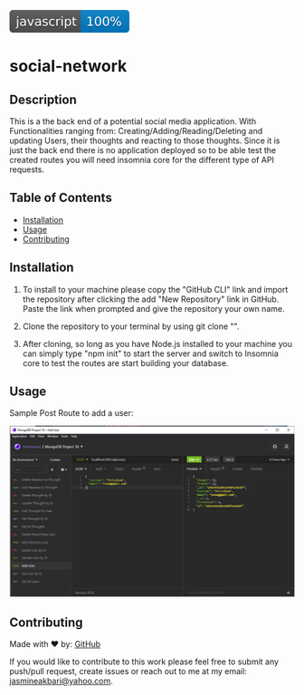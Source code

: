 ![js](./assets/images/javascriptBadge.svg)

# social-network

## Description
This is a the back end of a potential social media application. With Functionalities ranging from: Creating/Adding/Reading/Deleting and updating Users, their thoughts and reacting to those thoughts. Since it is just the back end there is no application deployed so to be able test the created routes you will need insomnia core for the different type of API requests.

## Table of Contents

* [Installation](#installation)
* [Usage](#usage)
* [Contributing](#contributing)

## Installation

1. To install to your machine please copy the "GitHub CLI" link and import the repository after clicking the add "New Repository" link in GitHub. Paste the link when prompted and give the repository your own name. 

2. Clone the repository to your terminal by using git clone "".

3. After cloning, so long as you have Node.js installed to your machine you can simply type "npm init" to start the server and switch to Insomnia core to test the routes are start building your database.

## Usage

Sample Post Route to add a user:

![Sample API Request](./assets/images/insomnia.PNG)

## Contributing

Made with ❤️ by: [GitHub](https://github.com/jasmineakbari)

If you would like to contribute to this work please feel free to submit any push/pull request, create issues or reach out to me at my email: jasmineakbari@yahoo.com.